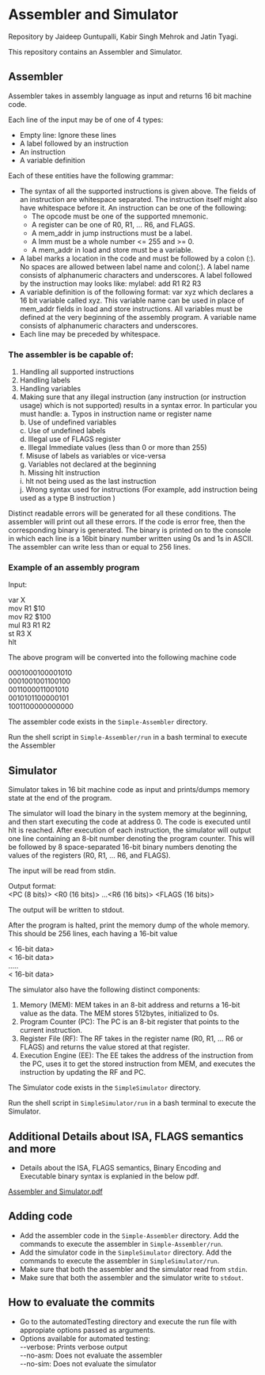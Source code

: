 # Assembler and Simulator
Repository by Jaideep Guntupalli, Kabir Singh Mehrok and Jatin Tyagi.

This repository contains an Assembler and Simulator.

## Assembler
Assembler takes in assembly language as input and returns 16 bit machine code.

Each line of the input may be of one of 4 types: 
* Empty line: Ignore these lines 
* A label followed by an instruction 
* An instruction 
* A variable definition 

Each of these entities have the following grammar: 
* The syntax of all the supported instructions is given above. The fields of an instruction are whitespace separated. The instruction itself might also have whitespace before it. An instruction can be one of the following: 
	* The opcode must be one of the supported mnemonic. 
	* A register can be one of R0, R1, … R6, and FLAGS. 
	* A mem_addr in jump instructions must be a label. 
	* A Imm must be a whole number <= 255 and >= 0. 
	* A mem_addr in load and store must be a variable. 
* A label marks a location in the code and must be followed by a colon (:). No spaces are allowed between label name and colon(:). A label name consists of alphanumeric characters and underscores. 
A label followed by the instruction may looks like: 
					mylabel: add R1 R2 R3 
* A variable definition is of the following format: 
					var xyz 
which declares a 16 bit variable called xyz. This variable name can be used in place of mem_addr fields in load and store instructions. All variables must be defined at the very beginning of the assembly program. A variable name consists of alphanumeric characters and underscores. 
* Each line may be preceded by whitespace. 

### The assembler is be capable of: 
1. Handling all supported instructions 
2. Handling labels 
3. Handling variables 
4. Making sure that any illegal instruction (any instruction (or instruction usage) which is not supported) results in a syntax error. In particular you must handle: 
	a. Typos in instruction name or register name  
	b. Use of undefined variables  
	c. Use of undefined labels  
	d. Illegal use of FLAGS register  
	e. Illegal Immediate values (less than 0 or more than 255)  
	f. Misuse of labels as variables or vice-versa  
	g. Variables not declared at the beginning  
	h. Missing hlt instruction  
	i. hlt not being used as the last instruction  
	j. Wrong syntax used for instructions (For example, add instruction being used as a type B instruction )  

Distinct readable errors will be generated for all these conditions. The assembler will print out all these errors. 
If the code is error free, then the corresponding binary is generated. The binary is printed on to the console in which each line is a 16bit binary number written using 0s and 1s in ASCII. The assembler can write less than or equal to 256 lines. 

### Example of an assembly program 

Input:

var X  
mov R1 $10  
mov R2 $100  
mul R3 R1 R2  
st R3 X  
hlt  

The above program will be converted into the following machine code

0001000100001010  
0001001001100100  
0011000011001010  
0010101100000101  
1001100000000000  


The assembler code exists in the `Simple-Assembler` directory.

Run the shell script in `Simple-Assembler/run` in a bash terminal to execute the Assembler

## Simulator
Simulator takes in 16 bit machine code as input and prints/dumps memory state at the end of the program.

The simulator will load the binary in the system memory at the beginning, and then start executing the code at address 0. The code is executed until hlt is reached. After execution of each instruction, the simulator will output one line containing an 8-bit number denoting the program counter. This will be followed by 8 space-separated 16-bit binary numbers denoting the values of the registers (R0, R1, … R6, and FLAGS).

The input will be read from stdin.

Output format:  
<PC (8 bits)> <space> <R0 (16 bits)> <space>...<R6 (16 bits)> <space> <FLAGS (16 bits)>

The output will be written to stdout.

After the program is halted, print the memory dump of the whole memory. This should be 256 lines, each having a 16-bit value 

< 16-bit data>   
< 16-bit data>  
…..  
< 16-bit data>  

The simulator also have the following distinct components:  
1. Memory (MEM): MEM takes in an 8-bit address and returns a 16-bit value as the data. The MEM stores 512bytes, initialized to 0s.  
2. Program Counter (PC): The PC is an 8-bit register that points to the current instruction.  
3. Register File (RF): The RF takes in the register name (R0, R1, … R6 or FLAGS) and returns the value stored at that register.   
4. Execution Engine (EE): The EE takes the address of the instruction from the PC, uses it to get the stored instruction from MEM, and executes the instruction by updating the RF and PC. 

The Simulator code exists in the `SimpleSimulator` directory.

Run the shell script in `SimpleSimulator/run` in a bash terminal to execute the Simulator.

	
## Additional Details about ISA, FLAGS semantics and more

* Details about the ISA, FLAGS semantics, Binary Encoding and Executable binary syntax is explanied in the below pdf.

[Assembler and Simulator.pdf](https://github.com/JaideepGuntupalli/CO_Assignment/files/7346495/Assembler.and.Simulator.pdf)

## Adding code
* Add the assembler code in the `Simple-Assembler` directory. Add the commands to execute the assembler in `Simple-Assembler/run`.
* Add the simulator code in the `SimpleSimulator` directory. Add the commands to execute the assembler in `SimpleSimulator/run`.
* Make sure that both the assembler and the simulator read from `stdin`.
* Make sure that both the assembler and the simulator write to `stdout`.

	
## How to evaluate the commits

* Go to the automatedTesting directory and execute the run file with appropiate options passed as arguments.
* Options available for automated testing:  
        --verbose: Prints verbose output  
        --no-asm: Does not evaluate the assembler  
        --no-sim: Does not evaluate the simulator  
